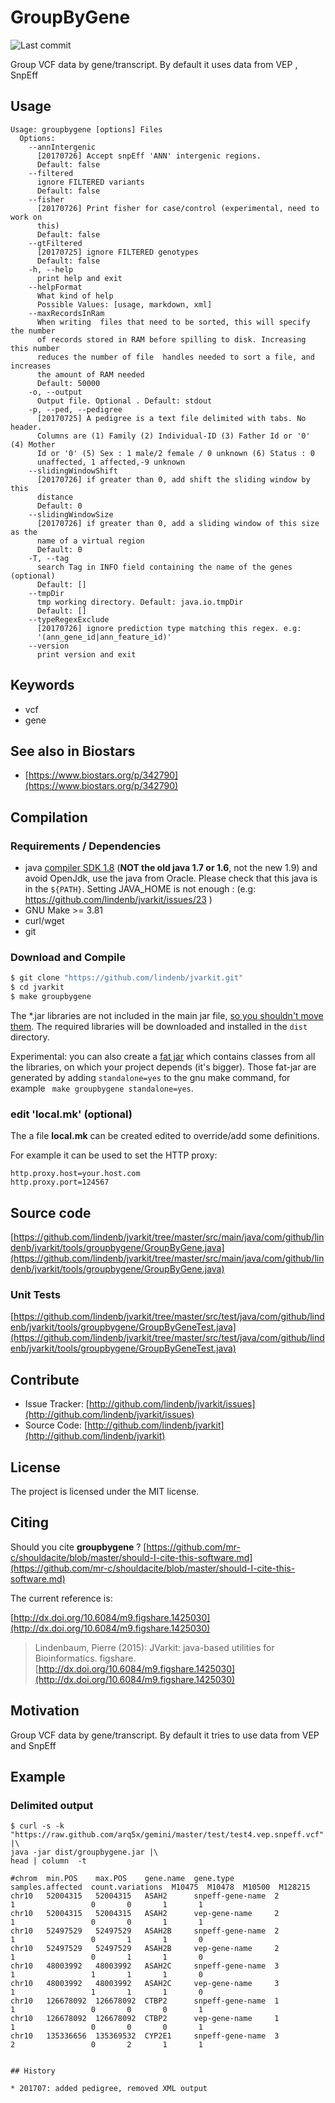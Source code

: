 # GroupByGene

![Last commit](https://img.shields.io/github/last-commit/lindenb/jvarkit.png)

Group VCF data by gene/transcript. By default it uses data from VEP , SnpEff


## Usage

```
Usage: groupbygene [options] Files
  Options:
    --annIntergenic
      [20170726] Accept snpEff 'ANN' intergenic regions.
      Default: false
    --filtered
      ignore FILTERED variants
      Default: false
    --fisher
      [20170726] Print fisher for case/control (experimental, need to work on 
      this) 
      Default: false
    --gtFiltered
      [20170725] ignore FILTERED genotypes
      Default: false
    -h, --help
      print help and exit
    --helpFormat
      What kind of help
      Possible Values: [usage, markdown, xml]
    --maxRecordsInRam
      When writing  files that need to be sorted, this will specify the number 
      of records stored in RAM before spilling to disk. Increasing this number 
      reduces the number of file  handles needed to sort a file, and increases 
      the amount of RAM needed
      Default: 50000
    -o, --output
      Output file. Optional . Default: stdout
    -p, --ped, --pedigree
      [20170725] A pedigree is a text file delimited with tabs. No header. 
      Columns are (1) Family (2) Individual-ID (3) Father Id or '0' (4) Mother 
      Id or '0' (5) Sex : 1 male/2 female / 0 unknown (6) Status : 0 
      unaffected, 1 affected,-9 unknown
    --slidingWindowShift
      [20170726] if greater than 0, add shift the sliding window by this 
      distance 
      Default: 0
    --slidingWindowSize
      [20170726] if greater than 0, add a sliding window of this size as the 
      name of a virtual region
      Default: 0
    -T, --tag
      search Tag in INFO field containing the name of the genes (optional)
      Default: []
    --tmpDir
      tmp working directory. Default: java.io.tmpDir
      Default: []
    --typeRegexExclude
      [20170726] ignore prediction type matching this regex. e.g: 
      '(ann_gene_id|ann_feature_id)' 
    --version
      print version and exit

```


## Keywords

 * vcf
 * gene



## See also in Biostars

 * [https://www.biostars.org/p/342790](https://www.biostars.org/p/342790)


## Compilation

### Requirements / Dependencies

* java [compiler SDK 1.8](http://www.oracle.com/technetwork/java/index.html) (**NOT the old java 1.7 or 1.6**, not the new 1.9) and avoid OpenJdk, use the java from Oracle. Please check that this java is in the `${PATH}`. Setting JAVA_HOME is not enough : (e.g: https://github.com/lindenb/jvarkit/issues/23 )
* GNU Make >= 3.81
* curl/wget
* git


### Download and Compile

```bash
$ git clone "https://github.com/lindenb/jvarkit.git"
$ cd jvarkit
$ make groupbygene
```

The *.jar libraries are not included in the main jar file, [so you shouldn't move them](https://github.com/lindenb/jvarkit/issues/15#issuecomment-140099011 ).
The required libraries will be downloaded and installed in the `dist` directory.

Experimental: you can also create a [fat jar](https://stackoverflow.com/questions/19150811/) which contains classes from all the libraries, on which your project depends (it's bigger). Those fat-jar are generated by adding `standalone=yes` to the gnu make command, for example ` make groupbygene standalone=yes`.

### edit 'local.mk' (optional)

The a file **local.mk** can be created edited to override/add some definitions.

For example it can be used to set the HTTP proxy:

```
http.proxy.host=your.host.com
http.proxy.port=124567
```
## Source code 

[https://github.com/lindenb/jvarkit/tree/master/src/main/java/com/github/lindenb/jvarkit/tools/groupbygene/GroupByGene.java](https://github.com/lindenb/jvarkit/tree/master/src/main/java/com/github/lindenb/jvarkit/tools/groupbygene/GroupByGene.java)

### Unit Tests

[https://github.com/lindenb/jvarkit/tree/master/src/test/java/com/github/lindenb/jvarkit/tools/groupbygene/GroupByGeneTest.java](https://github.com/lindenb/jvarkit/tree/master/src/test/java/com/github/lindenb/jvarkit/tools/groupbygene/GroupByGeneTest.java)


## Contribute

- Issue Tracker: [http://github.com/lindenb/jvarkit/issues](http://github.com/lindenb/jvarkit/issues)
- Source Code: [http://github.com/lindenb/jvarkit](http://github.com/lindenb/jvarkit)

## License

The project is licensed under the MIT license.

## Citing

Should you cite **groupbygene** ? [https://github.com/mr-c/shouldacite/blob/master/should-I-cite-this-software.md](https://github.com/mr-c/shouldacite/blob/master/should-I-cite-this-software.md)

The current reference is:

[http://dx.doi.org/10.6084/m9.figshare.1425030](http://dx.doi.org/10.6084/m9.figshare.1425030)

> Lindenbaum, Pierre (2015): JVarkit: java-based utilities for Bioinformatics. figshare.
> [http://dx.doi.org/10.6084/m9.figshare.1425030](http://dx.doi.org/10.6084/m9.figshare.1425030)


## Motivation

Group VCF data by gene/transcript. By default it tries to use data from VEP and SnpEff

## Example

### Delimited output

```
$ curl -s -k "https://raw.github.com/arq5x/gemini/master/test/test4.vep.snpeff.vcf" |\
java -jar dist/groupbygene.jar |\
head | column  -t

#chrom  min.POS    max.POS    gene.name  gene.type         samples.affected  count.variations  M10475  M10478  M10500  M128215
chr10   52004315   52004315   ASAH2      snpeff-gene-name  2                 1                 0       0       1       1
chr10   52004315   52004315   ASAH2      vep-gene-name     2                 1                 0       0       1       1
chr10   52497529   52497529   ASAH2B     snpeff-gene-name  2                 1                 0       1       1       0
chr10   52497529   52497529   ASAH2B     vep-gene-name     2                 1                 0       1       1       0
chr10   48003992   48003992   ASAH2C     snpeff-gene-name  3                 1                 1       1       1       0
chr10   48003992   48003992   ASAH2C     vep-gene-name     3                 1                 1       1       1       0
chr10   126678092  126678092  CTBP2      snpeff-gene-name  1                 1                 0       0       0       1
chr10   126678092  126678092  CTBP2      vep-gene-name     1                 1                 0       0       0       1
chr10   135336656  135369532  CYP2E1     snpeff-gene-name  3                 2                 0       2       1       1
```

```

## History

* 201707: added pedigree, removed XML output



